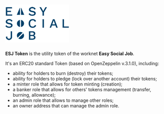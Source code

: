 # <img src="easysocialjob-logo.png" alt="Easy Social Job - ESJ Token">

**ESJ Token** is the utility token of the worknet **Easy Social Job**.

It's an ERC20 standard Token (based on OpenZeppelin v.3.1.0), including:

 * ability for holders to burn (destroy) their tokens;
 * ability for holders to pledge (lock over another account) their tokens;
 * a minter role that allows for token minting (creation);
 * a banker role that allows for others' tokens management (transfer, burning, allowance);
 * an admin role that allows to manage other roles;
 * an owner address that can manage the admin role.
 
